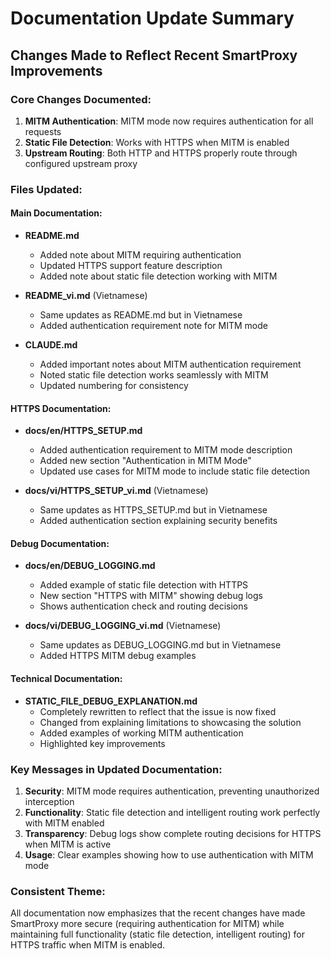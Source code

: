 # Documentation Update Summary

## Changes Made to Reflect Recent SmartProxy Improvements

### Core Changes Documented:
1. **MITM Authentication**: MITM mode now requires authentication for all requests
2. **Static File Detection**: Works with HTTPS when MITM is enabled
3. **Upstream Routing**: Both HTTP and HTTPS properly route through configured upstream proxy

### Files Updated:

#### Main Documentation:
- **README.md**
  - Added note about MITM requiring authentication
  - Updated HTTPS support feature description
  - Added note about static file detection working with MITM

- **README_vi.md** (Vietnamese)
  - Same updates as README.md but in Vietnamese
  - Added authentication requirement note for MITM mode

- **CLAUDE.md**
  - Added important notes about MITM authentication requirement
  - Noted static file detection works seamlessly with MITM
  - Updated numbering for consistency

#### HTTPS Documentation:
- **docs/en/HTTPS_SETUP.md**
  - Added authentication requirement to MITM mode description
  - Added new section "Authentication in MITM Mode"
  - Updated use cases for MITM mode to include static file detection

- **docs/vi/HTTPS_SETUP_vi.md** (Vietnamese)
  - Same updates as HTTPS_SETUP.md but in Vietnamese
  - Added authentication section explaining security benefits

#### Debug Documentation:
- **docs/en/DEBUG_LOGGING.md**
  - Added example of static file detection with HTTPS
  - New section "HTTPS with MITM" showing debug logs
  - Shows authentication check and routing decisions

- **docs/vi/DEBUG_LOGGING_vi.md** (Vietnamese)
  - Same updates as DEBUG_LOGGING.md but in Vietnamese
  - Added HTTPS MITM debug examples

#### Technical Documentation:
- **STATIC_FILE_DEBUG_EXPLANATION.md**
  - Completely rewritten to reflect that the issue is now fixed
  - Changed from explaining limitations to showcasing the solution
  - Added examples of working MITM authentication
  - Highlighted key improvements

### Key Messages in Updated Documentation:
1. **Security**: MITM mode requires authentication, preventing unauthorized interception
2. **Functionality**: Static file detection and intelligent routing work perfectly with MITM enabled
3. **Transparency**: Debug logs show complete routing decisions for HTTPS when MITM is active
4. **Usage**: Clear examples showing how to use authentication with MITM mode

### Consistent Theme:
All documentation now emphasizes that the recent changes have made SmartProxy more secure (requiring authentication for MITM) while maintaining full functionality (static file detection, intelligent routing) for HTTPS traffic when MITM is enabled.